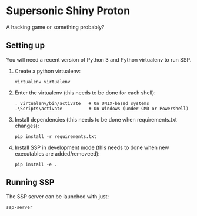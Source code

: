 # Supersonic Shiny Proton
A hacking game or something probably?

## Setting up
You will need a recent version of Python 3 and Python virtualenv to run SSP.


1. Create a python virtualenv:

    ```
    virtualenv virtualenv
    ```
2. Enter the virtualenv (this needs to be done for each shell):

    ```
    . virtualenv/bin/activate   # On UNIX-based systems
    .\Scripts\activate          # On Windows (under CMD or Powershell)
    ```
2. Install dependencies (this needs to be done when requirements.txt changes):

    ```
    pip install -r requirements.txt
    ```
3. Install SSP in development mode (this needs to done when new executables are added/removeed):

    ```
    pip install -e .
    ```
    
    
## Running SSP
The SSP server can be launched with just:

    
    ssp-server
    
    
